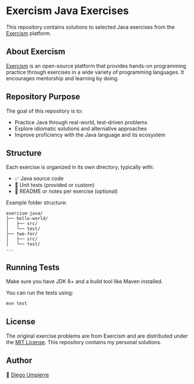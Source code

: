 # Exercism Java Exercises

This repository contains solutions to selected Java exercises from the [Exercism](https://exercism.org/) platform.

## About Exercism

[Exercism](https://exercism.org/) is an open-source platform that provides hands-on programming practice through exercises in a wide variety of programming languages. It encourages mentorship and learning by doing.

## Repository Purpose

The goal of this repository is to:

- Practice Java through real-world, test-driven problems
- Explore idiomatic solutions and alternative approaches
- Improve proficiency with the Java language and its ecosystem

## Structure

Each exercise is organized in its own directory, typically with:

- ✅ Java source code
- 🧪 Unit tests (provided or custom)
- 📝 README or notes per exercise (optional)

Example folder structure:
```
exercism-java/
├── hello-world/
│   ├── src/
│   └── test/
├── two-fer/
│   ├── src/
│   └── test/
...
```

## Running Tests

Make sure you have JDK 8+ and a build tool like Maven installed.

You can run the tests using:

```bash
mvn test
```

## License

The original exercise problems are from Exercism and are distributed under the [MIT License](https://opensource.org/licenses/MIT). This repository contains my personal solutions.

## Author

👤 [Diego Umpierre](https://www.linkedin.com/in/diego-umpierre/)
